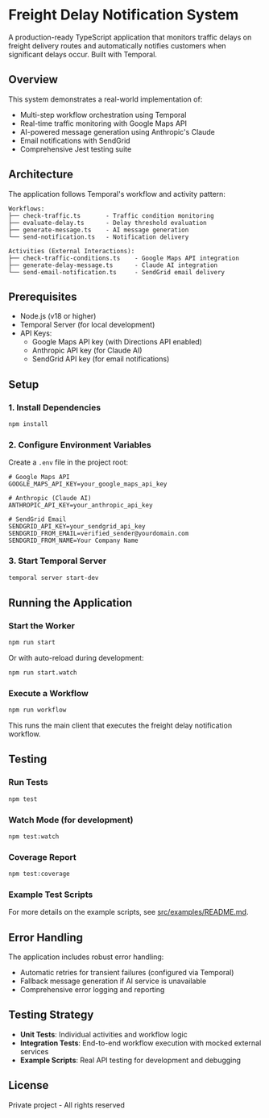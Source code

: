 # Freight Delay Notification System

A production-ready TypeScript application that monitors traffic delays on freight delivery routes and automatically notifies customers when significant delays occur. Built with Temporal.

## Overview

This system demonstrates a real-world implementation of:

- Multi-step workflow orchestration using Temporal
- Real-time traffic monitoring with Google Maps API
- AI-powered message generation using Anthropic's Claude
- Email notifications with SendGrid
- Comprehensive Jest testing suite

## Architecture

The application follows Temporal's workflow and activity pattern:

```
Workflows:
├── check-traffic.ts       - Traffic condition monitoring
├── evaluate-delay.ts      - Delay threshold evaluation
├── generate-message.ts    - AI message generation
└── send-notification.ts   - Notification delivery

Activities (External Interactions):
├── check-traffic-conditions.ts    - Google Maps API integration
├── generate-delay-message.ts      - Claude AI integration
└── send-email-notification.ts     - SendGrid email delivery
```

## Prerequisites

- Node.js (v18 or higher)
- Temporal Server (for local development)
- API Keys:
  - Google Maps API key (with Directions API enabled)
  - Anthropic API key (for Claude AI)
  - SendGrid API key (for email notifications)

## Setup

### 1. Install Dependencies

```bash
npm install
```

### 2. Configure Environment Variables

Create a `.env` file in the project root:

```env
# Google Maps API
GOOGLE_MAPS_API_KEY=your_google_maps_api_key

# Anthropic (Claude AI)
ANTHROPIC_API_KEY=your_anthropic_api_key

# SendGrid Email
SENDGRID_API_KEY=your_sendgrid_api_key
SENDGRID_FROM_EMAIL=verified_sender@yourdomain.com
SENDGRID_FROM_NAME=Your Company Name
```

### 3. Start Temporal Server

```bash
temporal server start-dev
```

## Running the Application

### Start the Worker

```bash
npm run start
```

Or with auto-reload during development:

```bash
npm run start.watch
```

### Execute a Workflow

```bash
npm run workflow
```

This runs the main client that executes the freight delay notification workflow.

## Testing

### Run Tests

```bash
npm test
```

### Watch Mode (for development)

```bash
npm test:watch
```

### Coverage Report

```bash
npm test:coverage
```

### Example Test Scripts

For more details on the example scripts, see [src/examples/README.md](src/examples/README.md).

## Error Handling

The application includes robust error handling:

- Automatic retries for transient failures (configured via Temporal)
- Fallback message generation if AI service is unavailable
- Comprehensive error logging and reporting

## Testing Strategy

- **Unit Tests**: Individual activities and workflow logic
- **Integration Tests**: End-to-end workflow execution with mocked external services
- **Example Scripts**: Real API testing for development and debugging

## License

Private project - All rights reserved
